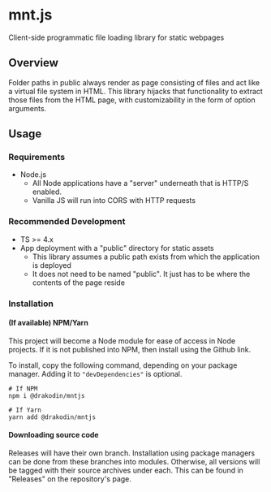 # mnt.js
Client-side programmatic file loading library for static webpages

## Overview
Folder paths in public always render as page consisting of files and act like a virtual file system in HTML. This library hijacks that functionality to extract those files from the HTML page, with customizability in the form of option arguments.

## Usage
### Requirements
- Node.js
  - All Node applications have a "server" underneath that is HTTP/S enabled.
  - Vanilla JS will run into CORS with HTTP requests

### Recommended Development
- TS >= 4.x
- App deployment with a "public" directory for static assets
  - This library assumes a public path exists from which the application is deployed
  - It does not need to be named "public". It just has to be where the contents of the page reside

### Installation
#### (If available) NPM/Yarn
This project will become a Node module for ease of access in Node projects. If it is not published into NPM, then install using the Github link.

To install, copy the following command, depending on your package manager. Adding it to `"devDependencies"` is optional.
```
# If NPM
npm i @drakodin/mntjs

# If Yarn
yarn add @drakodin/mntjs
```

#### Downloading source code
Releases will have their own branch. Installation using package managers can be done from these branches into modules. Otherwise, all versions will be tagged with their source archives under each. This can be found in "Releases" on the repository's page.
